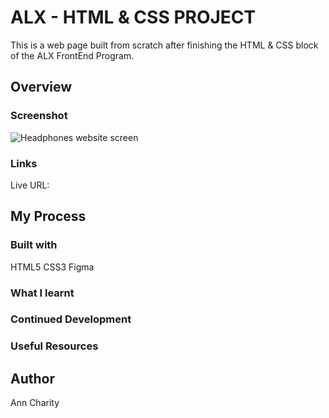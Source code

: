 # ALX - HTML & CSS PROJECT
This is a web page built from scratch after finishing the HTML & CSS block of the ALX FrontEnd Program.

## Overview

### Screenshot
![Headphones website screen](images/01_headphones_desktop@2x.png)
### Links
Live URL:
## My Process
### Built with
HTML5
CSS3
Figma
### What I learnt
### Continued Development
### Useful Resources
## Author
Ann Charity
